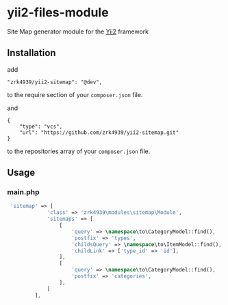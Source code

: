 # yii2-files-module

Site Map generator module for the [Yii2](http://www.yiiframework.ru/) framework

## Installation

add
```
"zrk4939/yii2-sitemap": "@dev",
```
to the require section of your `composer.json` file.

and
```
{
    "type": "vcs",
    "url": "https://github.com/zrk4939/yii2-sitemap.git"
}
```
to the repositories array of your `composer.json` file.

## Usage

### main.php

```php
 'sitemap' => [
             'class' => 'zrk4939\modules\sitemap\Module',
             'sitemaps' => [
                 [
                     'query' => \namespace\to\CategoryModel::find(),
                     'postfix' => 'types',
                     'childsQuery' => \namespace\to\ItemModel::find(),
                     'childLink' => ['type_id' => 'id'],
                 ],
                 [
                     'query' => \namespace\to\CategoryModel::find(),
                     'postfix' => 'categories',
                 ],
             ]
         ],
```